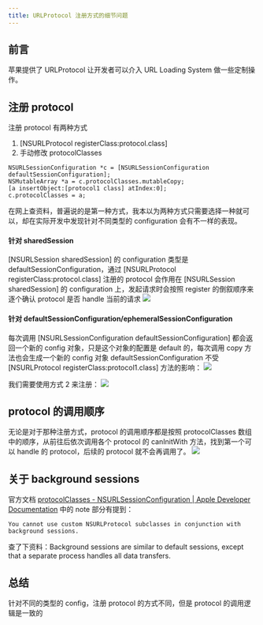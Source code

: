 ```yaml
--- 
title: URLProtocol 注册方式的细节问题
--- 
```


## 前言
苹果提供了 URLProtocol 让开发者可以介入 URL Loading System 做一些定制操作。

## 注册 protocol
注册 protocol 有两种方式
1. [NSURLProtocol registerClass:protocol.class]
2. 手动修改 protocolClasses
``` 
NSURLSessionConfiguration *c = [NSURLSessionConfiguration defaultSessionConfiguration];
NSMutableArray *a = c.protocolClasses.mutableCopy;
[a insertObject:[protocol1 class] atIndex:0];
c.protocolClasses = a;
```
在网上查资料，普遍说的是第一种方式，我本以为两种方式只需要选择一种就可以，却在实际开发中发现针对不同类型的 configuration 会有不一样的表现。

#### 针对 sharedSession
[NSURLSession sharedSession] 的 configuration 类型是 defaultSessionConfiguration，通过 [NSURLProtocol registerClass:protocol.class] 注册的 protocol 会作用在 [NSURLSession sharedSession] 的 configuration 上，发起请求时会按照 register 的倒叙顺序来逐个确认 protocol 是否 handle 当前的请求
![](URLSessionConfiguration%20%E6%B3%A8%E5%86%8C%E6%96%B9%E5%BC%8F%E7%9A%84%E7%BB%86%E8%8A%82%E9%97%AE%E9%A2%98/%E5%B1%8F%E5%B9%95%E5%BF%AB%E7%85%A7%202019-09-22%20%E4%B8%8B%E5%8D%884.20.32.png)

#### 针对 defaultSessionConfiguration/ephemeralSessionConfiguration
每次调用 [NSURLSessionConfiguration defaultSessionConfiguration] 都会返回一个新的 config 对象，只是这个对象的配置是 default 的，每次调用 copy 方法也会生成一个新的 config 对象
defaultSessionConfiguration 不受  [NSURLProtocol registerClass:protocol1.class] 方法的影响：
![](URLSessionConfiguration%20%E6%B3%A8%E5%86%8C%E6%96%B9%E5%BC%8F%E7%9A%84%E7%BB%86%E8%8A%82%E9%97%AE%E9%A2%98/%E5%B1%8F%E5%B9%95%E5%BF%AB%E7%85%A7%202019-09-22%20%E4%B8%8B%E5%8D%884.29.11.png)

我们需要使用方式 2 来注册：
![](URLSessionConfiguration%20%E6%B3%A8%E5%86%8C%E6%96%B9%E5%BC%8F%E7%9A%84%E7%BB%86%E8%8A%82%E9%97%AE%E9%A2%98/%E5%B1%8F%E5%B9%95%E5%BF%AB%E7%85%A7%202019-09-22%20%E4%B8%8B%E5%8D%884.32.50.png)

## protocol 的调用顺序
无论是对于那种注册方式，protocol 的调用顺序都是按照 protocolClasses 数组中的顺序，从前往后依次调用各个 protocol 的 canInitWith 方法，找到第一个可以 handle 的 protocol，后续的 protocol 就不会再调用了。
![](URLSessionConfiguration%20%E6%B3%A8%E5%86%8C%E6%96%B9%E5%BC%8F%E7%9A%84%E7%BB%86%E8%8A%82%E9%97%AE%E9%A2%98/%E5%B1%8F%E5%B9%95%E5%BF%AB%E7%85%A7%202019-09-22%20%E4%B8%8B%E5%8D%885.13.43.png)

## 关于 background sessions
官方文档 [protocolClasses - NSURLSessionConfiguration | Apple Developer Documentation](https://developer.apple.com/documentation/foundation/nsurlsessionconfiguration/1411050-protocolclasses?language=objc) 中的 note 部分有提到：
```
You cannot use custom NSURLProtocol subclasses in conjunction with background sessions.
```
查了下资料：Background sessions are similar to default sessions, except that a separate process handles all data transfers.


## 总结
针对不同的类型的 config，注册 protocol 的方式不同，但是 protocol 的调用逻辑是一致的

